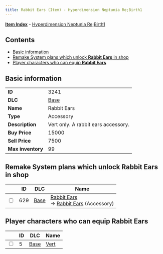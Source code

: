 ```yaml
---
title: Rabbit Ears (Item) - Hyperdimension Neptunia Re;Birth1
---
```


[**Item Index**](/neptunia/rb1/item/index.html) - [Hyperdimension Neptunia Re;Birth1](/neptunia/rb1)

## Contents

- [Basic information](#basic-information)
- [Remake System plans which unlock **Rabbit Ears** in shop](#remake-system-plans-which-unlock-rabbit-ears-in-shop)
- [Player characters who can equip **Rabbit Ears**](#player-characters-who-can-equip-rabbit-ears)
## Basic information

|   |   |
| -- | -- |
| **ID** | 3241 |
| **DLC** | [Base](/neptunia/rb1/dlc/1-base.html) |
| **Name** | Rabbit Ears |
| **Type** | Accessory |
| **Description** | Vert only. A rabbit ears accessory. |
| **Buy Price** | 15000 |
| **Sell Price** | 7500 |
| **Max inventory** | 99 |


## Remake System plans which unlock **Rabbit Ears** in shop

|    | ID | DLC | Name |
| -- | -- | --- | ---- |
| <input type="checkbox" id="rb1-remake-1-629" class="trackbox" /> | 629 | [Base](/neptunia/rb1/dlc/1-base.html) | [Rabbit Ears](/neptunia/rb1/remake/1-629-rabbit-ears.html)<br /> → [Rabbit Ears](/neptunia/rb1/item/1-3241-rabbit-ears.html) (Accessory) |


## Player characters who can equip **Rabbit Ears**

|    | ID | DLC | Name |
| -- | -- | --- | ---- |
| <input type="checkbox" id="rb1-player-1-5" class="trackbox" /> | 5 | [Base](/neptunia/rb1/dlc/1-base.html) | [Vert](/neptunia/rb1/player/1-5-vert.html) |
